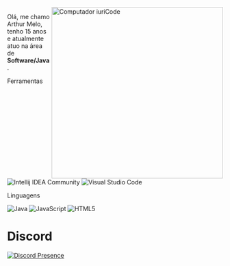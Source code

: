 <img src="https://raw.githubusercontent.com/MicaelliMedeiros/micaellimedeiros/master/image/computer-illustration.png" min-width="400px" max-width="400px" width="400px" align="right" alt="Computador iuriCode">

<p align="left"> 
  Olá, me chamo Arthur Melo, tenho 15 anos e atualmente atuo na área de <strong>Software/Java</strong>.<br>
</p>

<p align="left">
  Ferramentas
</p>

![Intellij IDEA Community](https://img.shields.io/badge/-Intellij%20IDEA%20Community-333333?style=flat&logo=Intellij%20IDEA%20Community&logoColor=007396)
![Visual Studio Code](https://img.shields.io/badge/-Visual%20Studio%20Code-333333?style=flat&logo=Visual%20Studio%20Code&logoColor=007396)

<p align="left"> 
  Linguagens 
</p>

  ![Java](https://img.shields.io/badge/-Java-333333?style=flat&logo=Java&logoColor=007396)
  ![JavaScript](https://img.shields.io/badge/-JavaScript-333333?style=flat&logo=javascript)
  ![HTML5](https://img.shields.io/badge/-HTML5-333333?style=flat&logo=HTML5)

# Discord

[![Discord Presence](https://lanyard.cnrad.dev/api/580426757501353995)](https://discord.com/users/580426757501353995)
